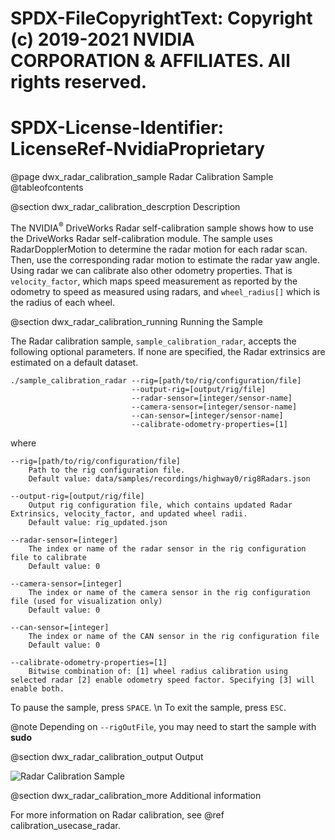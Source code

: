 # SPDX-FileCopyrightText: Copyright (c) 2019-2021 NVIDIA CORPORATION & AFFILIATES. All rights reserved.
# SPDX-License-Identifier: LicenseRef-NvidiaProprietary

@page dwx_radar_calibration_sample Radar Calibration Sample
@tableofcontents

@section dwx_radar_calibration_descrption Description

The NVIDIA<sup>&reg;</sup> DriveWorks Radar self-calibration sample shows how to use the
DriveWorks Radar self-calibration module. The sample uses RadarDopplerMotion to determine the radar motion for each radar scan.
Then, use the corresponding radar motion to estimate the radar yaw angle. Using radar we can calibrate
also other odometry properties. That is `velocity_factor`, which maps speed measurement as reported by the odometry to speed as measured using radars,
and `wheel_radius[]` which is the radius of each wheel.

@section dwx_radar_calibration_running Running the Sample

The Radar calibration sample, `sample_calibration_radar`, accepts the following optional parameters. If none are specified, the Radar extrinsics are estimated on
a default dataset.

    ./sample_calibration_radar --rig=[path/to/rig/configuration/file]
                               --output-rig=[output/rig/file]
                               --radar-sensor=[integer/sensor-name]
                               --camera-sensor=[integer/sensor-name]
                               --can-sensor=[integer/sensor-name]
                               --calibrate-odometry-properties=[1]

where

    --rig=[path/to/rig/configuration/file]
        Path to the rig configuration file.
        Default value: data/samples/recordings/highway0/rig8Radars.json

    --output-rig=[output/rig/file]
        Output rig configuration file, which contains updated Radar Extrinsics, velocity_factor, and updated wheel radii.
        Default value: rig_updated.json

    --radar-sensor=[integer]
        The index or name of the radar sensor in the rig configuration file to calibrate
        Default value: 0

    --camera-sensor=[integer]
        The index or name of the camera sensor in the rig configuration file (used for visualization only)
        Default value: 0

    --can-sensor=[integer]
        The index or name of the CAN sensor in the rig configuration file
        Default value: 0

    --calibrate-odometry-properties=[1]
        Bitwise combination of: [1] wheel radius calibration using selected radar [2] enable odometry speed factor. Specifying [3] will enable both.

To pause the sample, press `SPACE`.
\n To exit the sample, press `ESC`.

@note Depending on `--rigOutFile`, you may need to start the sample with **sudo**

@section dwx_radar_calibration_output Output

![Radar Calibration Sample](sample_calibration_radar.png)

@section dwx_radar_calibration_more Additional information

For more information on Radar calibration, see @ref calibration_usecase_radar.

